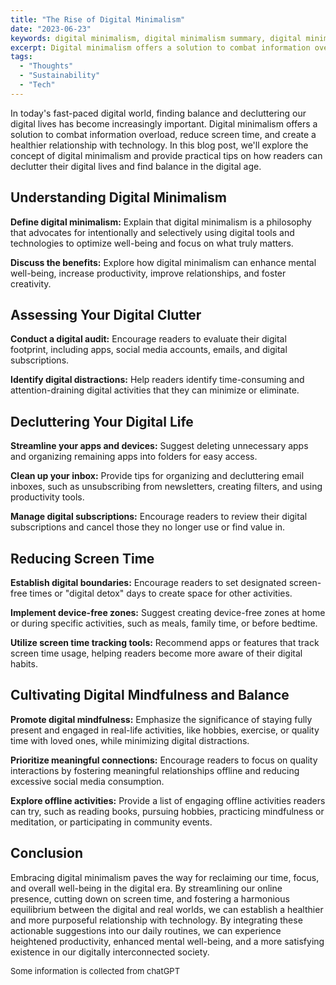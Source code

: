```yaml
---
title: "The Rise of Digital Minimalism"
date: "2023-06-23"
keywords: digital minimalism, digital minimalism summary, digital minimalism book, digital minimalism phone, what is digital minimalism
excerpt: Digital minimalism offers a solution to combat information overload, reduce screen time, etc.
tags:
  - "Thoughts"
  - "Sustainability"
  - "Tech"
---
```


In today's fast-paced digital world, finding balance and decluttering our digital lives has become increasingly important. Digital minimalism offers a solution to combat information overload, reduce screen time, and create a healthier relationship with technology. In this blog post, we'll explore the concept of digital minimalism and provide practical tips on how readers can declutter their digital lives and find balance in the digital age.

## Understanding Digital Minimalism

**Define digital minimalism:** Explain that digital minimalism is a philosophy that advocates for intentionally and selectively using digital tools and technologies to optimize well-being and focus on what truly matters.

**Discuss the benefits:** Explore how digital minimalism can enhance mental well-being, increase productivity, improve relationships, and foster creativity.

## Assessing Your Digital Clutter

**Conduct a digital audit:** Encourage readers to evaluate their digital footprint, including apps, social media accounts, emails, and digital subscriptions.

**Identify digital distractions:** Help readers identify time-consuming and attention-draining digital activities that they can minimize or eliminate.

## Decluttering Your Digital Life

**Streamline your apps and devices:** Suggest deleting unnecessary apps and organizing remaining apps into folders for easy access.

**Clean up your inbox:** Provide tips for organizing and decluttering email inboxes, such as unsubscribing from newsletters, creating filters, and using productivity tools.

**Manage digital subscriptions:** Encourage readers to review their digital subscriptions and cancel those they no longer use or find value in.

## Reducing Screen Time

**Establish digital boundaries:** Encourage readers to set designated screen-free times or "digital detox" days to create space for other activities.

**Implement device-free zones:** Suggest creating device-free zones at home or during specific activities, such as meals, family time, or before bedtime.

**Utilize screen time tracking tools:** Recommend apps or features that track screen time usage, helping readers become more aware of their digital habits.

## Cultivating Digital Mindfulness and Balance

**Promote digital mindfulness:** Emphasize the significance of staying fully present and engaged in real-life activities, like hobbies, exercise, or quality time with loved ones, while minimizing digital distractions.

**Prioritize meaningful connections:** Encourage readers to focus on quality interactions by fostering meaningful relationships offline and reducing excessive social media consumption.

**Explore offline activities:** Provide a list of engaging offline activities readers can try, such as reading books, pursuing hobbies, practicing mindfulness or meditation, or participating in community events.

## Conclusion

Embracing digital minimalism paves the way for reclaiming our time, focus, and overall well-being in the digital era. By streamlining our online presence, cutting down on screen time, and fostering a harmonious equilibrium between the digital and real worlds, we can establish a healthier and more purposeful relationship with technology. By integrating these actionable suggestions into our daily routines, we can experience heightened productivity, enhanced mental well-being, and a more satisfying existence in our digitally interconnected society.

<font size="2">Some information is collected from chatGPT</font>
